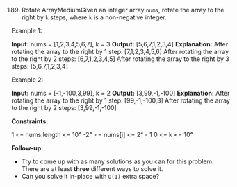 189. Rotate ArrayMediumGiven an integer array `nums`, rotate the array to the right by `k` steps, where `k` is a non-negative integer.

 

Example 1:

**Input:** nums = [1,2,3,4,5,6,7], k = 3
**Output:** [5,6,7,1,2,3,4]
**Explanation:**
After rotating the array to the right by 1 step: [7,1,2,3,4,5,6]
After rotating the array to the right by 2 steps: [6,7,1,2,3,4,5]
After rotating the array to the right by 3 steps: [5,6,7,1,2,3,4]

Example 2:

**Input:** nums = [-1,-100,3,99], k = 2
**Output:** [3,99,-1,-100]
**Explanation:**
After rotating the array to the right by 1 step: [99,-1,-100,3]
After rotating the array to the right by 2 steps: [3,99,-1,-100]

 

**Constraints:**

1 <= nums.length <= 10⁴
-2⁴ <= nums[i] <= 2⁴ - 1
0 <= k <= 10⁴

 

**Follow-up:**

- Try to come up with as many solutions as you can for this problem. There are at least **three** different ways to solve it.
- Can you solve it in-place with `O(1)` extra space?